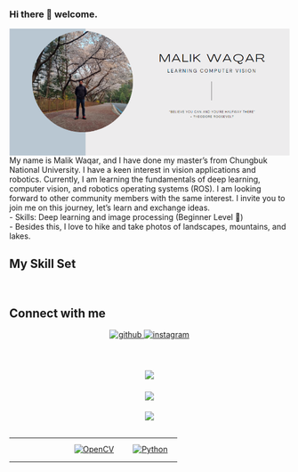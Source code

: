 ### Hi there 👋 welcome.
  
<div>
    <img src="https://github.com/MALIKMUHAMMADWAQAR/MALIKMUHAMMADWAQAR/blob/main/PROFILE.png" align="left" style="margin-right: 20px; clear: right;"/>  
</div>
<div>
    My name is Malik Waqar, and I have done my master’s from Chungbuk National University. I have a keen interest in vision applications and robotics. Currently, I am learning the fundamentals of deep learning, computer vision, and robotics operating systems (ROS). I am looking forward to other community members with the same interest. I invite you to join me on this journey, let’s learn and exchange ideas.<br/>
    - Skills: Deep learning and image processing (Beginner Level 🌱)<br/> 
    - Besides this, I love to hike and take photos of landscapes, mountains, and lakes.
</div>



  


## My Skill Set  
<table><tr><td valign="top" width="33%">

<td><div align="center">  
<a href="https://opencv.org/" target="_blank"><img style="margin: 10px" src="https://profilinator.rishav.dev/skills-assets/opencv-icon.svg" alt="OpenCV" height="50" /></a></td>
<td><a href="https://www.python.org/" target="_blank"><img style="margin: 10px" src="[https://profilinator.rishav.dev/skills-assets/python-original.svg](https://github.com/MALIKMUHAMMADWAQAR/MALIKMUHAMMADWAQAR/blob/main/python.svg)" alt="Python" height="50" /></a></td>
</div>
</tr>


<br/>  


## Connect with me  
<div align="center">
<a href="https://github.com/MalikMuhammadWaqar" target="_blank">
<img src=https://img.shields.io/badge/github-%2324292e.svg?&style=for-the-badge&logo=github&logoColor=white alt=github style="margin-bottom: 5px;" />
</a>
<a href="https://instagram.com/malikwaqarhaider" target="_blank">
<img src=https://img.shields.io/badge/instagram-%23000000.svg?&style=for-the-badge&logo=instagram&logoColor=white alt=instagram style="margin-bottom: 5px;" />
</a>  
</div>  
  

<br/>  


  

<br/>  



<br/>  

<div align="center"><img src="https://rishavanand.github.io/static/images/spotify-readme-example.svg" /></div>  

<br/>  

<div align="center">
<img src="https://komarev.com/ghpvc/?username=malikmuhammadwaqar&&style=flat-square" align="center" />
</div>  
  

<br/>  

<div align="center">
            <a href="https://www.buymeacoffee.com/malikmuhammadwaqar" target="_blank" style="display: inline-block;">
                <img
                    src="https://img.shields.io/badge/Donate-Buy%20Me%20A%20Coffee-orange.svg?style=flat-square&logo=buymeacoffee" 
                    align="center"
                />
            </a></div>
<br />

